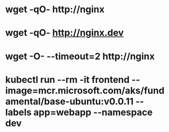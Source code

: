 # wget -qO- http://nginx 
# wget -qO- http://nginx.dev 
# wget -O- --timeout=2 http://nginx

# kubectl run --rm -it frontend --image=mcr.microsoft.com/aks/fundamental/base-ubuntu:v0.0.11 --labels app=webapp --namespace dev
